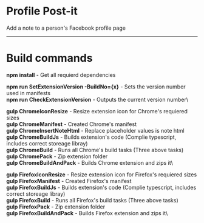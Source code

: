 # Profile Post-it  

Add a note to a person's Facebook profile page  



---  

# Build commands  

**npm install** - Get all requierd dependencies  

**npm run SetExtensionVersion -BuildNo={x}** - Sets the version number used in manifests\
**npm run CheckExtensionVersion** - Outputs the current version number\

**gulp ChromeIconResize** - Resize extension icon for Chrome's requiered sizes\
**gulp ChromeManifest** - Created Chrome's manifest\
**gulp ChromeInsertNoteHtml** - Replace placeholder values is note html\
**gulp ChromeBuildJs** - Builds extension's code (Complie typescript, includes correct storeage libray)\
**gulp ChromeBuild** - Runs all Chrome's build tasks (Three above tasks)\
**gulp ChromePack** - Zip extension folder\
**gulp ChromeBuildAndPack** - Builds Chrome extension and zips it\


**gulp FirefoxIconResize** - Resize extension icon for Firefox's requiered sizes\
**gulp FirefoxManifest** - Created Firefox's manifest\
**gulp FirefoxBuildJs** - Builds extension's code (Complie typescript, includes correct storeage libray)\
**gulp FirefoxBuild** - Runs all Firefox's build tasks (Three above tasks)\
**gulp FirefoxPack** - Zip extension folder\
**gulp FirefoxBuildAndPack** - Builds Firefox extension and zips it\